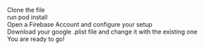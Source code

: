 Clone the file</br>
run pod install</br>
Open a Firebase Account and configure your setup</br>
Download your google .plist file and change it with the existing one</br>
You are ready to go!
